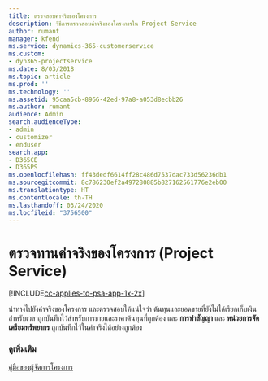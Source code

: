 ```yaml
---
title: ตรวจสอบค่าจริงของโครงการ
description: วิธีการตรวจสอบค่าจริงของโครงการใน Project Service
author: rumant
manager: kfend
ms.service: dynamics-365-customerservice
ms.custom:
- dyn365-projectservice
ms.date: 8/03/2018
ms.topic: article
ms.prod: ''
ms.technology: ''
ms.assetid: 95caa5cb-8966-42ed-97a8-a053d8ecbb26
ms.author: rumant
audience: Admin
search.audienceType:
- admin
- customizer
- enduser
search.app:
- D365CE
- D365PS
ms.openlocfilehash: ff43dedf6614ff28c486d7537dac733d56236db1
ms.sourcegitcommit: 8c786230ef2a497280885b827162561776e2eb00
ms.translationtype: HT
ms.contentlocale: th-TH
ms.lasthandoff: 03/24/2020
ms.locfileid: "3756500"
---
```

# <a name="review-project-actuals-project-service"></a>ตรวจทานค่าจริงของโครงการ (Project Service)

[!INCLUDE[cc-applies-to-psa-app-1x-2x](../includes/cc-applies-to-psa-app-1x-2x.md)]

นำทางไปยังค่าจริงของโครงการ และตรวจสอบให้แน่ใจว่า ต้นทุนและยอดขายที่ยังไม่ได้เรียกเก็บเงินสำหรับเวลาถูกบันทึกไว้สำหรับการขายและราคาต้นทุนที่ถูกต้อง และ **การทำสัญญา** และ **หน่วยการจัดเตรียมทรัพยากร** ถูกบันทึกไว้ในค่าจริงได้อย่างถูกต้อง  
  
### <a name="see-also"></a>ดูเพิ่มเติม  
 [คู่มือของผู้จัดการโครงการ](../project-service/project-manager-guide.md)
